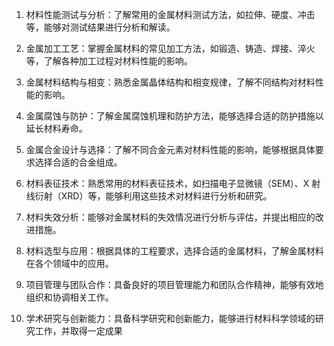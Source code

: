 1. 材料性能测试与分析：了解常用的金属材料测试方法，如拉伸、硬度、冲击等，能够对测试结果进行分析和解读。
    
2. 金属加工工艺：掌握金属材料的常见加工方法，如锻造、铸造、焊接、淬火等，了解各种加工过程对材料性能的影响。
    
3. 金属材料结构与相变：熟悉金属晶体结构和相变规律，了解不同结构对材料性能的影响。
    
4. 金属腐蚀与防护：了解金属腐蚀机理和防护方法，能够选择合适的防护措施以延长材料寿命。
    
5. 金属合金设计与选择：了解不同合金元素对材料性能的影响，能够根据具体要求选择合适的合金组成。
    
6. 材料表征技术：熟悉常用的材料表征技术，如扫描电子显微镜（SEM）、X 射线衍射（XRD）等，能够利用这些技术对材料进行分析和研究。
    
7. 材料失效分析：能够对金属材料的失效情况进行分析与评估，并提出相应的改进措施。
    
8. 材料选型与应用：根据具体的工程要求，选择合适的金属材料，了解金属材料在各个领域中的应用。
    
9. 项目管理与团队合作：具备良好的项目管理能力和团队合作精神，能够有效地组织和协调相关工作。
    
10. 学术研究与创新能力：具备科学研究和创新能力，能够进行材料科学领域的研究工作，并取得一定成果